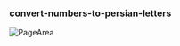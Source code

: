 ### convert-numbers-to-persian-letters


![PageArea](https://user-images.githubusercontent.com/56879548/221020522-f6af9f58-ec86-46f8-be97-fc8e719050cb.jpg)
